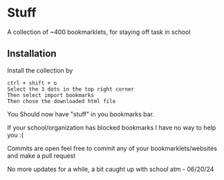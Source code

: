 
# Stuff

A collection of  ~400 bookmarklets, for staying off task in school


## Installation

Install the collection by

```
ctrl + shift + o
Select the 3 dots in the top right corner
Then select import bookmarks
Then chose the downloaded html file
```
You Should now have "stuff" in you bookmarks bar.

If your school/organization has blocked bookmarks I have no way to help you :(

Commits are open feel free to commit any of your bookmarklets/websites and make a pull request

No more updates for a while, a bit caught up with school atm - 06/20/24
